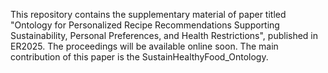 
This repository contains the supplementary material of paper titled "Ontology for Personalized Recipe Recommendations Supporting Sustainability, Personal Preferences, and Health Restrictions", published in ER2025. 
The proceedings will be available online soon. 
The main contribution of this paper is the SustainHealthyFood_Ontology.
